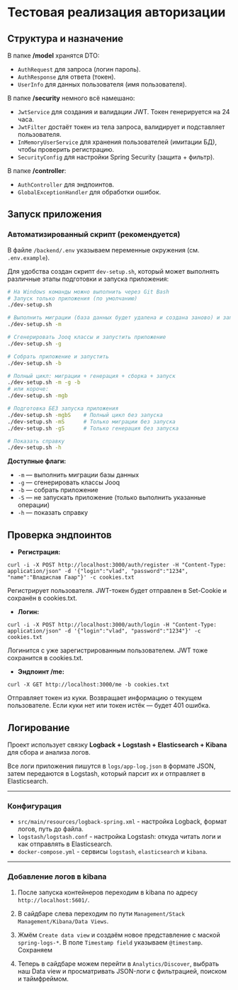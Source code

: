 # Тестовая реализация авторизации
## Структура и назначение
В папке **/model** хранятся DTO:
- `AuthRequest` для запроса (логин пароль).
- `AuthResponse` для ответа (токен).
- `UserInfo` для данных пользователя (имя пользователя).

В папке **/security** немного всё намешано:
- `JwtService` для создания и валидации JWT. Токен генерируется на 24 часа.
- `JwtFilter` достаёт токен из тела запроса, валидирует и подставляет пользователя.
- `InMemoryUserService` для хранения пользователей (имитации БД), чтобы проверить регистрацию.
- `SecurityConfig` для настройки Spring Security (защита + фильтр).

В папке **/controller**:
- `AuthController` для эндпоинтов.
- `GlobalExceptionHandler` для обработки ошибок.

## Запуск приложения

### Автоматизированный скрипт (рекомендуется)
В файле `/backend/.env` указываем переменные окружения (см. `.env.example`).

Для удобства создан скрипт `dev-setup.sh`, который может выполнять различные этапы подготовки и запуска приложения:

```bash
# На Windows команды можно выполнить через Git Bash
# Запуск только приложения (по умолчанию)
./dev-setup.sh

# Выполнить миграции (база данных будет удалена и создана заново) и запустить приложение
./dev-setup.sh -m

# Сгенерировать Jooq классы и запустить приложение
./dev-setup.sh -g

# Собрать приложение и запустить
./dev-setup.sh -b

# Полный цикл: миграции + генерация + сборка + запуск
./dev-setup.sh -m -g -b
# или короче:
./dev-setup.sh -mgb

# Подготовка БЕЗ запуска приложения
./dev-setup.sh -mgbS    # Полный цикл без запуска
./dev-setup.sh -mS      # Только миграции без запуска
./dev-setup.sh -gS      # Только генерация без запуска

# Показать справку
./dev-setup.sh -h
```

**Доступные флаги:**
- `-m` — выполнить миграции базы данных
- `-g` — сгенерировать классы Jooq
- `-b` — собрать приложение
- `-S` — не запускать приложение (только выполнить указанные операции)
- `-h` — показать справку

## Проверка эндпоинтов
- **Регистрация:**
```pwsh
curl -i -X POST http://localhost:3000/auth/register -H "Content-Type: application/json" -d '{"login":"vlad", "password":"1234", "name":"Владислав Гаар"}' -c cookies.txt
```
Регистрирует пользователя. JWT-токен будет отправлен в Set-Cookie и сохранён в cookies.txt.

- **Логин:**
```pwsh
curl -i -X POST http://localhost:3000/auth/login -H "Content-Type: application/json" -d '{"login":"vlad", "password":"1234"}' -c cookies.txt
```
Логинится с уже зарегистрированным пользователем. JWT тоже сохранится в cookies.txt.

- **Эндпоинт /me:**
```pwsh
curl -X GET http://localhost:3000/me -b cookies.txt
```
Отправляет токен из куки. Возвращает информацию о текущем пользователе. Если куки нет или токен истёк — будет 401 ошибка.

## Логирование

Проект использует связку **Logback + Logstash + Elasticsearch + Kibana** для сбора и анализа логов.

Все логи приложения пишутся в `logs/app-log.json` в формате JSON, затем передаются в Logstash, который парсит их и отправляет в Elasticsearch.

---

### Конфигурация

- `src/main/resources/logback-spring.xml` - настройка Logback, формат логов, путь до файла.
- `logstash/logstash.conf` - настройка Logstash: откуда читать логи и как отправлять в Elasticsearch.
- `docker-compose.yml` - сервисы `logstash`, `elasticsearch` и `kibana`.

---

### Добавление логов в kibana

1. После запуска контейнеров переходим в kibana по адресу `http://localhost:5601/`. 

2. В сайдбаре слева переходим по пути `Management/Stack Management/Kibana/Data Views`.

3. Жмём `Create data view` и создаём новое представление с маской `spring-logs-*`. В поле `Timestamp field` указываем `@timestamp`. Сохраняем

4. Теперь в сайдбаре можем перейти в `Analytics/Discover`, выбрать наш Data view и просматривать JSON-логи с фильтрацией, поиском и таймфреймом.
